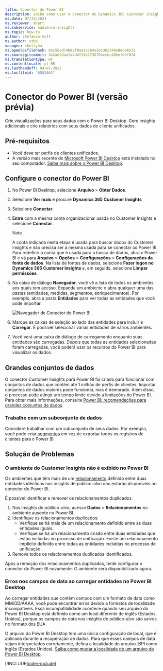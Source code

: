 ```yaml
---
title: Conector do Power BI
description: Saiba como usar o conector do Dynamics 365 Customer Insights no Power BI.
ms.date: 07/23/2021
ms.reviewer: mhart
ms.subservice: audience-insights
ms.topic: how-to
author: stefanie-msft
ms.author: sthe
manager: shellyha
ms.openlocfilehash: 06c5bed74b82f9ae2a764a2eb363348e0edab531
ms.sourcegitcommit: 4b2ad63aa7a4d4f31b573870bccbc40befe5f8fd
ms.translationtype: HT
ms.contentlocale: pt-BR
ms.lasthandoff: 04/07/2022
ms.locfileid: "8552042"
---
```

# <a name="connector-for-power-bi-preview"></a>Conector do Power BI (versão prévia)

Crie visualizações para seus dados com o Power BI Desktop. Gere insights adicionais e crie relatórios com seus dados de cliente unificados.

## <a name="prerequisites"></a>Pré-requisitos

- Você deve ter perfis de clientes unificados.
- A versão mais recente do [Microsoft Power BI Desktop](https://powerbi.microsoft.com/desktop/) está instalado no seu computador. [Saiba mais sobre o Power BI Desktop](/power-bi/desktop-what-is-desktop).

## <a name="configure-the-connector-for-power-bi"></a>Configure o conector do Power BI

1. No Power BI Desktop, selecione **Arquivo** > **Obter Dados**.

1. Selecione **Ver mais** e procure **Dynamics 365 Customer Insights**

1. Selecione **Conectar**.

1. **Entre** com a mesma conta organizacional usada no Customer Insights e selecione **Conectar**.
   > [!NOTE]
   > A conta indicada nesta etapa é usada para buscar dados do Customer Insights e não precisa ser a mesma usada para se conectar ao Power BI. Para redefinir a conta que é usada para a busca de dados, abra o Power BI e vá para **Arquivo** > **Opções** > **Configurações** > **Configurações da fonte de dados**. Na lista de fontes de dados, selecione **Fazer logon no Dynamics 365 Customer Insights** e, em seguida, selecione **Limpar permissões**.  

1. Na caixa de diálogo **Navegador**. você vê a lista de todos os ambientes aos quais tem acesso. Expanda um ambiente e abra qualquer uma das pastas (entidades, medidas, segmentos, enriquecimentos). Por exemplo, abra a pasta **Entidades** para ver todas as entidades que você pode importar.

   ![Navegador de Conector do Power BI.](media/power-bi-navigator.png "Navegador de Conector do Power BI")

1. Marque as caixas de seleção ao lado das entidades para incluir e **Carregar**. É possível selecionar várias entidades de vários ambientes.

1. Você verá uma caixa de diálogo de carregamento enquanto suas entidades são carregadas. Depois que todas as entidades selecionadas forem carregadas, você poderá usar os recursos do Power BI para visualizar os dados.

## <a name="large-data-sets"></a>Grandes conjuntos de dados

O conector Customer Insights para Power BI foi criado para funcionar com conjuntos de dados que contêm até 1 milhão de perfis de clientes. Importar conjuntos de dados maiores pode funcionar, mas é demorado. Além disso, o processo pode atingir um tempo limite devido a limitações do Power BI. Para obter mais informações, consulte [Power BI: recomendações para grandes conjuntos de dados](/power-bi/admin/service-premium-what-is#large-datasets). 

### <a name="work-with-a-subset-of-data"></a>Trabalhe com um subconjunto de dados

Considere trabalhar com um subconjunto de seus dados. Por exemplo, você pode criar [segmentos](segments.md) em vez de exportar todos os registros de clientes para o Power BI.

## <a name="troubleshooting"></a>Solução de Problemas

### <a name="customer-insights-environment-doesnt-show-in-power-bi"></a>O ambiente do Customer Insights não é exibido no Power BI

Os ambientes que têm mais de um [relacionamento](relationships.md) definido entre duas entidades idênticas nos insights de público-alvo não estarão disponíveis no conector do Power BI.

É possível identificar e remover os relacionamentos duplicados.

1. Nos insights de público-alvo, acesse **Dados** > **Relacionamentos** no ambiente ausente no Power BI.
2. Identifique os relacionamentos duplicados:
   - Verifique se há mais de um relacionamento definido entre as duas entidades iguais.
   - Verifique se há um relacionamento criado entre duas entidades que estão incluídas no processo de unificação. Existe um relacionamento implícito definido entre todas as entidades incluídas no processo de unificação.
3. Remova todos os relacionamentos duplicados identificados.

Após a remoção dos relacionamentos duplicados, tente configurar o conector do Power BI novamente. O ambiente será disponibilizado agora.

### <a name="errors-on-date-fields-when-loading-entities-in-power-bi-desktop"></a>Erros nos campos de data ao carregar entidades no Power BI Desktop

Ao carregar entidades que contêm campos com um formato de data como MM/DD/AAAA, você pode encontrar erros devido a formatos de localidade incompatíveis. Essa incompatibilidade acontece quando seu arquivo do Power BI Desktop está definido como um local diferente de inglês (Estados Unidos), porque os campos de data nos insights de público-alvo são salvos no formato dos EUA.

O arquivo do Power BI Desktop tem uma única configuração de local, que é aplicada durante a recuperação de dados. Para que esses campos de data sejam interpretados corretamente, defina a localidade do arquivo .BPI como inglês (Estados Unidos). [Saiba como mudar a localidade de um arquivo do Power BI Desktop](/power-bi/fundamentals/supported-languages-countries-regions#choose-the-language-or-locale-of-power-bi-desktop).

[!INCLUDE[footer-include](../includes/footer-banner.md)]
